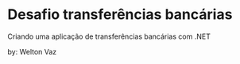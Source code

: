 # Desafio transferências bancárias
Criando uma aplicação de transferências bancárias com .NET

by: Welton Vaz